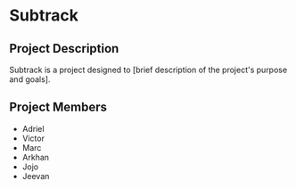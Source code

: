 # Subtrack

## Project Description
Subtrack is a project designed to [brief description of the project's purpose and goals].

## Project Members
- Adriel
- Victor
- Marc
- Arkhan
- Jojo
- Jeevan
